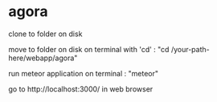 # agora

clone to folder on disk

move to folder on disk on terminal with 'cd' : "cd /your-path-here/webapp/agora"

run meteor application on terminal : "meteor"

go to http://localhost:3000/ in web browser
